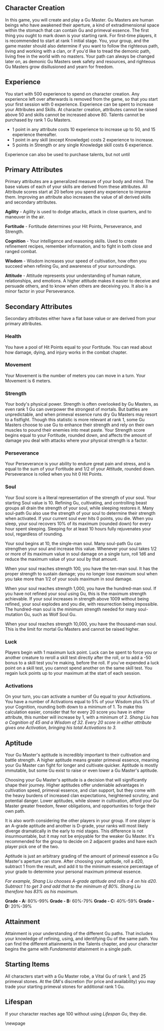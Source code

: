 ## Character Creation

In this game, you will create and play a Gu Master. Gu Masters are human beings who have awakened their aperture, a kind of extradimensional space within the stomach that can contain Gu and primeval essence. The first thing you ought to mark down is your starting rank. For first-time players, it is recommended to start at rank 1 initial stage. You, your group, and the game master should also determine if you want to follow the righteous path, living and working with a clan, or if you'd like to tread the demonic path, living free in the world with no masters. Your path can always be changed later on, as demonic Gu Masters seek safety and resources, and righteous Gu Masters grow disillusioned and yearn for freedom.

## Experience
You start with 500 experience to spend on character creation. Any experience left over afterwards is removed from the game, so that you start your first session with 0 experience. Experience can be spent to increase your Attributes and Skills. At character creation, attributes cannot be raised above 50 and skills cannot be increased above 80. Talents cannot be purchased by rank 1 Gu Masters.

- 1 point in any attribute costs 10 experience to increase up to 50, and 15 experience thereafter.
- 1 point in any skill (except Knowledge) costs 2 experience to increase.
- 5 points in Strength or any single Knowledge skill costs 6 experience.

Experience can also be used to purchase talents, but not until 

## Primary Attributes
Primary attributes are a generalized measure of your body and mind. The base values of each of your skills are derived from these attributes. All Attribute scores start at 20 before you spend any experience to improve them. Improving an attribute also increases the value of all derived skills and secondary attributes.

**Agility** - Agility is used to dodge attacks, attack in close quarters, and to maneuver in the air.

**Fortitude** - Fortitude determines your Hit Points, Perseverance, and Strength.

**Cognition** - Your intelligence and reasoning skills. Used to create refinement recipes, remember information, and to fight in both close and ranged combat.

**Wisdom** - Wisdom increases your speed of cultivation, how often you succeed when refining Gu, and awareness of your surroundings.

**Attitude** - Attitude represents your understanding of human nature, relationships, and emotions. A higher attitude makes it easier to deceive and persuade others, and to know when others are deceiving you. It also is a minor factor in your Perseverance.

## Secondary Attributes
Secondary attributes either have a flat base value or are derived from your primary attributes.

### Health
You have a pool of Hit Points equal to your Fortitude. You can read about how damage, dying, and injury works in the combat chapter.

### Movement
Your Movement is the number of meters you can move in a turn. Your Movement is 6 meters.

### Strength
Your body's physical power. Strength is often overlooked by Gu Masters, as even rank 1 Gu can overpower the strongest of mortals. But battles are unpredictable, and when primeval essence runs dry Gu Masters may resort to a fistfight. Though this statistic is more relevant at rank 1, some Gu Masters choose to use Gu to enhance their strength and rely on their own muscles to pound their enemies into meat paste. Your Strength score begins equal to your Fortitude, rounded down, and affects the amount of damage you deal with attacks where your physical strength is a factor.

### Perseverance 
Your Perseverance is your ability to endure great pain and stress, and is equal to the sum of your Fortitude and 1/2 of your Attitude, rounded down. Perseverance is rolled when you hit 0 Hit Points.

### Soul
Your Soul score is a literal representation of the strength of your soul. Your starting Soul value is 10. Refining Gu, cultivating, and controlling beast groups all drain the strength of your soul, while sleeping restores it. Many soul-path Gu also use the strength of your soul to determine their strength when activated. If your current soul ever hits 0 points, you die. When you sleep, your soul recovers 10% of its maximum (rounded down) for every hour spent sleeping. Sleeping for at least 10 hours fully rejuvenates your soul, regardless of rounding.

Your soul begins at 10, the single-man soul. Many soul-path Gu can strengthen your soul and increase this value. Whenever your soul takes 1/2 or more of its maximum value in soul damage on a single turn, roll 1d6 and reduce the maximum value of your soul by that amount.

When your soul reaches strength 100, you have the ten-man soul. It has the proper strength to sustain damage; you no longer lose maximum soul when you take more than 1/2 of your souls maximum in soul damage.

When your soul reaches strength 1,000, you have the hundred-man soul. If you have not refined your soul using Gu, this is the maximum strength achievable. If your soul increases in strength above 1009 without being refined, your soul explodes and you die, with resurrection being impossible. The hundred-man soul is the minimum strength needed for many soul-mutation Gu, such as Wolf Soul Gu.

When your soul reaches strength 10,000, you have the thousand-man soul. This is the limit for mortal Gu Masters and cannot be raised higher.

### Luck
Players begin with 1 maximum luck point. Luck can be spent to force you or another creature to reroll a skill test directly after the roll, or to add a -50 bonus to a skill test you're making, before the roll. If you've expended a luck point on a skill test, you cannot spend another on the same skill test. You regain luck points up to your maximum at the start of each session.

### Activations
On your turn, you can activate a number of Gu equal to your Activations. You have a number of Activations equal to 5% of your Wisdom plus 5% of your Cognition, rounding both down to a minimum of 1. To make this calculation easier, consider that for every 20 score you have in either attribute, this number will increase by 1, with a minimum of 2. *Shang Liu has a Cognition of 45 and a Wisdom of 32. Every 20 score in either attribute gives one Activation, bringing his total Activations to 3.*

## Aptitude
Your Gu Master's aptitude is incredibly important to their cultivation and battle strength. A higher aptitude means greater primeval essence, meaning your Gu Master can fight for longer and cultivate quicker. Aptitude is mostly immutable, but some Gu exist to raise or even lower a Gu Master's aptitude.

Choosing your Gu Master's aptitude is a decision that will significantly shape their journey. Higher aptitudes offer undeniable advantages in cultivation speed, primeval essence, and clan support, but they come with the heavy burdens of increased clan expectations, heightened scrutiny, and potential danger. Lower aptitudes, while slower in cultivation, afford your Gu Master greater freedom, fewer obligations, and opportunities to forge their own path.

It is also worth considering the other players in your group. If one player is an A-grade aptitude and another is D-grade, your ranks will most likely diverge dramatically in the early to mid stages. This difference is not insurmountable, but it may not be enjoyable for the weaker Gu Master. It's recommended for the group to decide on 2 adjacent grades and have each player pick one of the two.

Aptitude is just an arbitrary grading of the amount of primeval essence a Gu Master's aperture can store. After choosing your aptitude, roll a d20, subtract 1 from the result, and add it to the minimum essence percentage of your grade to determine your personal maximum primeval essence.

*For example, Shang Liu chooses A-grade aptitude and rolls a 4 on his d20. Subtract 1 to get 3 and add that to the minimum of 80%. Shang Liu therefore has 83% as his maximum.*

**Grade - A:** 80%-99%
**Grade - B:** 60%-79%
**Grade - C:** 40%-59%
**Grade - D:** 20%-39%

## Attainment
Attainment is your understanding of the different Gu paths. That includes your knowledge of refining, using, and identifying Gu of the same path. You can find the different attainments in the Talents chapter, and your character begins the game with *Fundamental* attainment in a single path.

## Starting Items
All characters start with a Gu Master robe, a Vital Gu of rank 1, and 25 primeval stones. At the GM's discretion (for price and availability) you may trade your starting primeval stones for additional rank 1 Gu.

## Lifespan
If your character reaches age 100 without using *Lifespan Gu*, they die.

\newpage